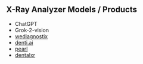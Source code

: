 
## X-Ray Analyzer Models / Products
- ChatGPT
- Grok-2-vision
- [wediagnostix](https://wediagnostix.ai/)
- [denti.ai](https://www.denti.ai/)
- [pearl](https://www.hellopearl.com/)
- [dentalxr](https://www.dentalxr.ai/)